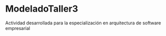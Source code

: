 # ModeladoTaller3
Actividad desarrollada para la especialización en arquitectura de software empresarial
